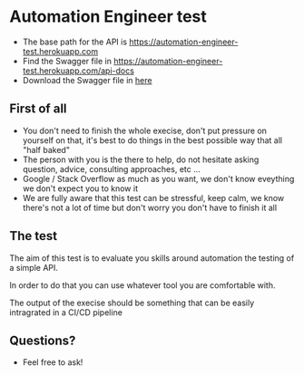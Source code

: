 # Automation Engineer test

- The base path for the API is https://automation-engineer-test.herokuapp.com
- Find the Swagger file in https://automation-engineer-test.herokuapp.com/api-docs
- Download the Swagger file in [here](https://raw.githubusercontent.com/lordoffreaks/automation-engineer/master/spec.swagger.yaml)

## First of all

- You don't need to finish the whole execise, don't put pressure on yourself on that, it's best to do things in the best possible way that all "half baked"
- The person with you is the there to help, do not hesitate asking question, advice, consulting approaches, etc ...
- Google / Stack Overflow as much as you want, we don't know eveything we don't expect you to know it
- We are fully aware that this test can be stressful, keep calm, we know there's not a lot of time but don't worry you don't have to finish it all

## The test

The aim of this test is to evaluate you skills around automation the testing of a simple API.

In order to do that you can use whatever tool you are comfortable with.

The output of the execise should be something that can be easily intragrated in a CI/CD pipeline

## Questions?

- Feel free to ask!
